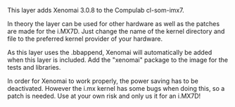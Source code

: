 This layer adds Xenomai 3.0.8 to the Compulab cl-som-imx7. 

In theory the layer can be used for other hardware as well as the patches are made for the i.MX7D. Just change the name of the kernel directory and file to the preferred kernel provider of your hardware.

As this layer uses the .bbappend, Xenomai will automatically be added when this layer is included. Add the "xenomai" package to the image for the tests and libraries.

In order for Xenomai to work properly, the power saving has to be deactivated. However the i.mx kernel has some bugs when doing this, so a patch is needed. Use at your own risk and only us it for an i.MX7D!
